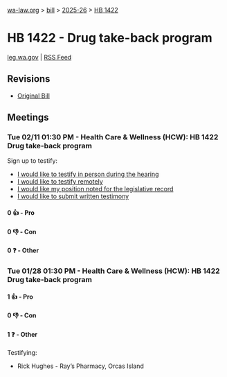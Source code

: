 [wa-law.org](/) > [bill](/bill/) > [2025-26](/bill/2025-26/) > [HB 1422](/bill/2025-26/hb/1422/)

# HB 1422 - Drug take-back program
[leg.wa.gov](https://app.leg.wa.gov/billsummary?BillNumber=1422&Year=2025&Initiative=false) | [RSS Feed](./rss.xml)

## Revisions
* [Original Bill](1/)

## Meetings
### Tue 02/11 01:30 PM - Health Care & Wellness (HCW): HB 1422 Drug take-back program
Sign up to testify:
* [I would like to testify in person during the hearing](https://app.leg.wa.gov/csi/Testifier/Add?chamber=House&mId=32710&aId=163176&caId=25610&tId=1)
* [I would like to testify remotely](https://app.leg.wa.gov/csi/Testifier/Add?chamber=House&mId=32710&aId=163176&caId=25610&tId=2)
* [I would like my position noted for the legislative record](https://app.leg.wa.gov/csi/Testifier/Add?chamber=House&mId=32710&aId=163176&caId=25610&tId=3)
* [I would like to submit written testimony](https://app.leg.wa.gov/csi/Testifier/Add?chamber=House&mId=32710&aId=163176&caId=25610&tId=4)

#### 0 👍 - Pro

#### 0 👎 - Con

#### 0 ❓ - Other

### Tue 01/28 01:30 PM - Health Care & Wellness (HCW): HB 1422 Drug take-back program
#### 1 👍 - Pro

#### 0 👎 - Con

#### 1 ❓ - Other
Testifying:
* Rick Hughes - Ray’s Pharmacy, Orcas Island
